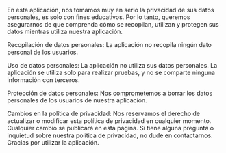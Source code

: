 En esta aplicación, nos tomamos muy en serio la privacidad de sus datos personales, es solo con fines educativos. Por lo tanto, queremos asegurarnos de que comprenda cómo se recopilan, utilizan y protegen sus datos mientras utiliza nuestra aplicación.

Recopilación de datos personales:
La aplicación no recopila ningún dato personal de los usuarios.

Uso de datos personales:
La aplicación no utiliza sus datos personales. La aplicación se utiliza solo para realizar pruebas, y no se comparte ninguna información con terceros.

Protección de datos personales:
Nos comprometemos a borrar los datos personales de los usuarios de nuestra aplicación.

Cambios en la política de privacidad:
Nos reservamos el derecho de actualizar o modificar esta política de privacidad en cualquier momento. Cualquier cambio se publicará en esta página.
Si tiene alguna pregunta o inquietud sobre nuestra política de privacidad, no dude en contactarnos. Gracias por utilizar la aplicación.
